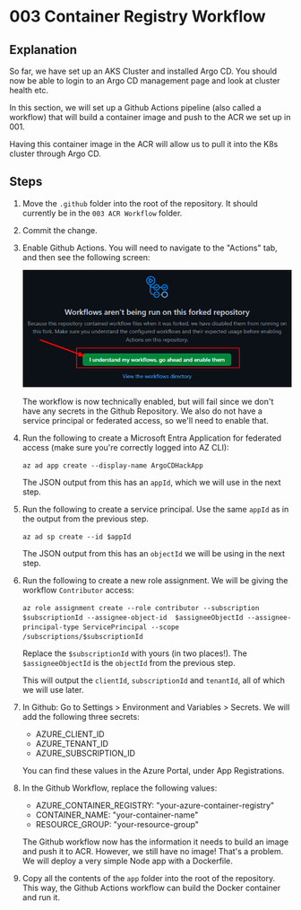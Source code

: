 # 003 Container Registry Workflow

## Explanation

So far, we have set up an AKS Cluster and installed Argo CD. You should now be able to login to an Argo CD management page and look at cluster health etc.

In this section, we will set up a Github Actions pipeline (also called a workflow) that will build a container image and push to the ACR we set up in 001.

Having this container image in the ACR will allow us to pull it into the K8s cluster through Argo CD.

## Steps

1. Move the `.github` folder into the root of the repository. It should currently be in the `003 ACR Workflow` folder.
2. Commit the change.
3. Enable Github Actions. You will need to navigate to the "Actions" tab, and then see the following screen:

    ![Workflow Image](../Images/workflow%20image.png)

    The workflow is now technically enabled, but will fail since we don't have any secrets in the Github Repository. We also do not have a service principal or federated access, so we'll need to enable that.

4. Run the following to create a Microsoft Entra Application for federated access (make sure you're correctly logged into AZ CLI):

    `az ad app create --display-name ArgoCDHackApp`

    The JSON output from this has an `appId`, which we will use in the next step.

5. Run the  following to create a service principal. Use the same `appId` as in the output from the previous step. 

    `az ad sp create --id $appId`

    The JSON output from this has an `objectId` we will be using in the next step. 

6. Run the following to create a new role assignment. We will be giving the workflow `Contributor` access:

    `az role assignment create --role contributor --subscription $subscriptionId --assignee-object-id  $assigneeObjectId --assignee-principal-type ServicePrincipal --scope /subscriptions/$subscriptionId`

    Replace the `$subscriptionId` with yours (in two places!). The `$assigneeObjectId` is the `objectId` from the previous step.

    This will output the `clientId`, `subscriptionId` and `tenantId`, all of which we will use later.

7. In Github: Go to Settings > Environment and Variables > Secrets. We will add the following three secrets:
    - AZURE_CLIENT_ID
    - AZURE_TENANT_ID
    - AZURE_SUBSCRIPTION_ID

    You can find these values in the Azure Portal, under App Registrations.

8. In the Github Workflow, replace the following values:
    - AZURE_CONTAINER_REGISTRY: "your-azure-container-registry"
    - CONTAINER_NAME: "your-container-name"
    - RESOURCE_GROUP: "your-resource-group"

    The Github workflow now has the information it needs to build an image and push it to ACR. However, we still have no image! That's a problem. We will deploy a very simple Node app with a Dockerfile.

9. Copy all the contents of the `app` folder into the root of the repository. This way, the Github Actions workflow can build the Docker container and run it.
